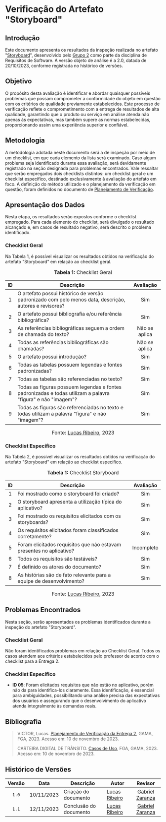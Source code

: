 # Verificação do Artefato "Storyboard"

## Introdução

Este documento apresenta os resultados da inspeção realizada no artefato "[Storyboard](https://github.com/Requisitos-de-Software/2023.2-Carteira_Digital_de_Transito/blob/main/docs/elicita%C3%A7%C3%A3o/storyboard.md)", desenvolvido pelo [Grupo 2](https://requisitos-de-software.github.io/2023.2-Carteira_Digital_de_Transito/) como parte da disciplina de Requisitos de Software. A versão objeto de análise é a 2.0, datada de 20/10/2023, conforme registrada no histórico de versões.

## Objetivo

O propósito desta avaliação é identificar e abordar quaisquer possíveis problemas que possam comprometer a conformidade do objeto em questão com os critérios de qualidade previamente estabelecidos. Este processo de verificação reflete o comprometimento com a entrega de resultados de alta qualidade, garantindo que o produto ou serviço em análise atenda não apenas às expectativas, mas também supere as normas estabelecidas, proporcionando assim uma experiência superior e confiável.

## Metodologia

A metodologia adotada neste documento será a de inspeção por meio de um checklist, em que cada elemento da lista será examinado. Caso algum problema seja identificado durante essa avaliação, será devidamente registrado na seção designada para problemas encontrados. Vale ressaltar que serão empregados dois checklists distintos: um checklist geral e um checklist específico, destinado exclusivamente à avaliação do artefato em foco. A definição do método utilizado e o planejamento da verificação em questão, foram definidos no documento de [Planejamento de Verificação](https://github.com/Requisitos-de-Software/2023.2-Economia-DF/blob/main/docs/verificacao/Grupo-02/Entrega-02/planejamento-verificacao-e2-grupo2.md).

## Apresentação dos Dados

Nesta etapa, os resultados serão expostos conforme o checklist empregado. Para cada elemento do checklist, será divulgado o resultado alcançado e, em casos de resultado negativo, será descrito o problema identificado.

### Checklist Geral

Na Tabela 1, é possível visualizar os resultados obtidos na verificação do artefato "Storyboard" em relação ao checklist geral.

<div align="center">
<font size="3"><p style="text-align: center"><b>Tabela 1:</b> Checklist Geral</p></font>

<table>
  <thead>
    <tr>
      <th>ID</th>
      <th>Descrição</th>
      <th>Avaliação</th>
    </tr>
  </thead>
  <tbody>
    <tr>
      <td align="center">1</td>
      <td>O artefato possui histórico de versão padronizado com pelo menos data, descrição, autores e revisores?</td>
      <td align="center">Sim</td>
    </tr>
    <tr>
      <td align="center">2</td>
      <td>O artefato possui bibliografia e/ou referência bibliográfica?</td>
      <td align="center">Sim</td>
    </tr>
    <tr>
      <td align="center">3</td>
      <td>As referências bibliográficas seguem a ordem de chamada do texto?</td>
      <td align="center">Não se aplica</td>
    </tr>
    <tr>
      <td align="center">4</td>
      <td>Todas as referências bibliográficas são chamadas?</td>
      <td align="center">Não se aplica</td>
    </tr>
    <tr>
      <td align="center">5</td>
      <td>O artefato possui introdução?</td>
      <td align="center">Sim</td>
    </tr>
    <tr>
      <td align="center">6</td>
      <td>Todas as tabelas possuem legendas e fontes padronizadas?</td>
      <td align="center">Sim</td>
    </tr>
    <tr>
      <td align="center">7</td>
      <td>Todas as tabelas são referenciadas no texto?</td>
      <td align="center">Sim</td>
    </tr>
    <tr>
      <td align="center">8</td>
      <td>Todas as figuras possuem legendas e fontes padronizadas e todas utilizam a palavra "figura" e não "imagem"?</td>
      <td align="center">Sim</td>
    </tr>
    <tr>
      <td align="center">9</td>
      <td>Todas as figuras são referenciadas no texto e todas utilizam a palavra "figura" e não "imagem"?</td>
      <td align="center">Sim</td>
    </tr>
</table>

<font size="3"><p style="text-align: center">Fonte: <a href="https://github.com/lucassouzs">Lucas Ribeiro</a>, 2023</p></font>
</div>

### Checklist Específico

Na Tabela 2, é possível visualizar os resultados obtidos na verificação do artefato "Storyboard" em relação ao checklist específico.

<div align="center">
<font size="3"><p style="text-align: center"><b>Tabela 1:</b> Checklist Storyboard</p></font>

<table>
  <thead>
    <tr>
      <th>ID</th>
      <th>Descrição</th>
      <th>Avaliação</th>
    </tr>
  </thead>
  <tbody>
    <tr>
      <td align="center">1</td>
      <td>Foi mostrado como o storyboard foi criado?</td>
      <td align="center">Sim</td>
    </tr>
    <tr>
      <td align="center">2</td>
      <td>O storyboard apresenta a utilização típica do aplicativo?</td>
      <td align="center">Sim</td>
    </tr>
    <tr>
      <td align="center">3</td>
      <td>Foi mostrado os requisitos elicitados com os storyboards?</td>
      <td align="center">Sim</td>
    </tr>
    <tr>
      <td align="center">4</td>
      <td>Os requisitos elicitados foram classificados corretamente?</td>
      <td align="center">Sim</td>
    </tr>
    <tr>
      <td align="center">5</td>
      <td>Foram elicitados requisitos que não estavam presentes no aplicativo?</td>
      <td align="center">Incompleto</td>
    </tr>
    <tr>
      <td align="center">6</td>
      <td>Todos os requisitos são testáveis?</td>
      <td align="center">Sim</td>
    </tr>
    <tr>
      <td align="center">7</td>
      <td>É definido os atores do documento?</td>
      <td align="center">Sim</td>
    </tr>
    <tr>
      <td align="center">8</td>
      <td>As histórias são de fato relevante para a equipe de desenvolvimento?</td>
      <td align="center">Sim</td>
    </tr>
</table>

<font size="3"><p style="text-align: center">Fonte: <a href="https://github.com/lucassouzs">Lucas Ribeiro</a>, 2023</p></font>
</div>

## Problemas Encontrados

Nesta seção, serão apresentados os problemas identificados durante a inspeção do artefato "Storyboard".

### Checklist Geral

Não foram identificados problemas em relação ao Checklist Geral. Todos os casos atendem aos critérios estabelecidos pelo professor de acordo com o checklist para a Entrega 2.

### Checklist Específico

- **ID 05**: Foram elicitados requisitos que não estão no aplicativo, porém não da para identifica-los claramente. Essa identificação, é essencial para ambiguidades, possibilitando uma análise precisa das expectativas dos usuários e assegurando que o desenvolvimento do aplicativo atenda integralmente às demandas reais.

## Bibliografia
>
> VICTOR, Lucas. [Planejamento de Verificação da Entrega 2](https://github.com/Requisitos-de-Software/2023.2-Economia-DF/blob/main/docs/verificacao/Grupo-02/Entrega-02/planejamento-verificacao-e2-grupo2.md), GAMA, FGA, 2023. Acesso em: 10 de novembro de 2023.
>
> CARTEIRA DIGITAL DE TRÂNSITO. [Casos de Uso](https://requisitos-de-software.github.io/2023.2-Carteira_Digital_de_Transito/modelagem/casosDeUso/), FGA, GAMA, 2023. Acesso em: 10 de novembro de 2023.

## Histórico de Versões

| Versão | Data   | Descrição     | Autor     |  Revisor        |
| :----: | ------ | ------------- | --------- | :-------------: |
| `1.0`  | 10/11/2023 | Criação do documento  | [Lucas Ribeiro](https://github.com/lucassouzs)| [Gabriel Zaranza](https://github.com/GZaranza) |
| `1.1`  | 12/11/2023 | Conclusão do documento  | [Lucas Ribeiro](https://github.com/lucassouzs)| [Gabriel Zaranza](https://github.com/GZaranza) |